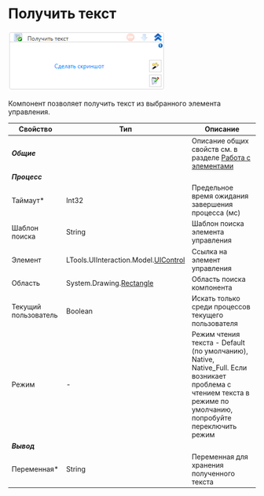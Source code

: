 # Получить текст

![](<../../../.gitbook/assets/image (894).png>)

Компонент позволяет получить текст из выбранного элемента управления.

| Свойство             | Тип                                  | Описание                                            |
| -------------------- | ------------------------------------ | --------------------------------------------------- |
| ***Общие***          |  | Описание общих свойств см. в разделе [Работа с элементами](https://docs.primo-rpa.ru/primo-rpa/primo-studio/process/elements) |
| ***Процесс***        |           |             |
| Таймаут\*            | Int32                                | Предельное время ожидания завершения процесса (мс)  |
| Шаблон поиска        | String                               | Шаблон поиска элемента управления                   |
| Элемент              | LTools.UIInteraction.Model.[UIControl](https://docs.primo-rpa.ru/primo-rpa/g_elements/osnovnye-elementy/els_uiinteraction/tipy-dannykh/uicontrol) | Ссылка на элемент управления |
| Область              | System.Drawing.[Rectangle](https://learn.microsoft.com/ru-ru/dotnet/api/system.drawing.rectangle?view=netcore-3.0) | Область поиска компонента |
| Текущий пользователь | Boolean                              | Искать только среди процессов текущего пользователя |
| Режим                | -                                    | Режим чтения текста - Default (по умолчанию), Native, Native_Full. Если возникает проблема с чтением текста в режиме по умолчанию, попробуйте переключить режим |
| ***Вывод***          |         |        |
| Переменная\*         | String                               | Переменная для хранения полученного текста          |
